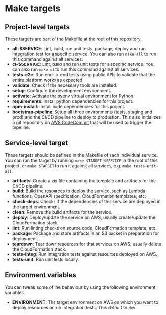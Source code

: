 Make targets
============

## Project-level targets

These targets are part of the [Makefile at the root of this repository](../Makefile).

* __all-$SERVICE__: Lint, build, run unit tests, package, deploy and run integration test for a specific service. You can also run `make all` to run this command against all services.
* __ci-$SERVICE__: Lint, build and run unit tests for a specific service. You can also run `make ci` to run this command against all services.
* __tests-e2e__: Run end-to-end tests using public APIs to validate that the entire platform works as expected.
* __validate__: Check if the necessary tools are installed.
* __setup__: Configure the development environment.
* __activate__: Activate the pyenv virtual environment for Python.
* __requirements__: Install python dependencies for this project.
* __npm-install__: Install node dependencies for this project.
* __bootstrap-pipeline__: Setup all three environments (tests, staging and prod) and the CI/CD pipeline to deploy to production. This also initializes a git repository on [AWS CodeCommit](https://aws.amazon.com/codecommit/) that will be used to trigger the pipeline.

## Service-level target

These targets should be defined in the Makefile of each individual service. You can run the target by running `make $TARGET-$SERVICE` in the root of this project, or `make $TARGET` to run it against all services, e.g. `make tests-unit-all`.

* __artifacts__: Create a zip file containing the template and artifacts for the CI/CD pipeline.
* __build__: Build the resources to deploy the service, such as Lambda functions, OpenAPI specification, CloudFormation templates, etc.
* __check-deps__: Checks if the dependencies of this service are deployed in the target environment.
* __clean__: Remove the build artifacts for the service.
* __deploy__: Deploy/update the service on AWS, usually create/update the CloudFormation stack.
* __lint__: Run linting checks on source code, CloudFormation template, etc.
* __package__: Package and store artifacts in an S3 bucket in preparation for deployment.
* __teardown__: Tear down resources for that services on AWS, usually delete the CloudFormation stack.
* __tests-integ__: Run integration tests against resources deployed on AWS.
* __tests-unit__: Run unit tests locally.

## Environment variables

You can tweak some of the behaviour by using the following environment variables.

* __ENVIRONMENT__: The target environment on AWS on which you want to deploy resources or run integration tests. This default to `dev`.
